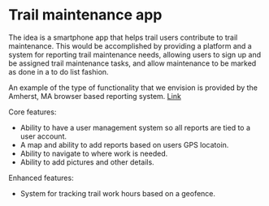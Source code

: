 # Trail maintenance app

The idea is a smartphone app that helps trail users contribute to trail maintenance.  This would be accomplished by providing a platform and a system for reporting trail maintenance needs, allowing users to sign up and be assigned trail maintenance tasks, and allow maintenance to be marked as done in a to do list fashion.

An example of the type of functionality that we envision is provided by the Amherst, MA browser based reporting system. [Link](http://gis.amherstma.gov/trailreq/)

Core features:

+ Ability to have a user management system so all reports are tied to a user account.
+ A map and ability to add reports based on users GPS locatoin.
+ Ability to navigate to where work is needed.
+ Ability to add pictures and other details.
 
Enhanced features:

+ System for tracking trail work hours based on a geofence.
